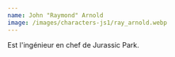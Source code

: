 ```yaml
---
name: John "Raymond" Arnold
image: /images/characters-js1/ray_arnold.webp
---
```

Est l'ingénieur en chef de Jurassic Park.